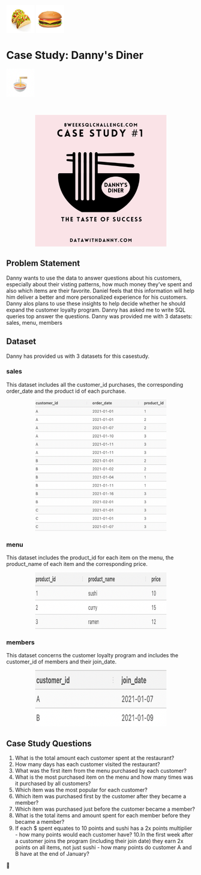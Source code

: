 
<img src="images/tacos.png" alt="Employee data" width="75" height="75">  <img src="images/hamburger.png" alt="Employee data" width="75" height="75" > <h1 >Case Study: Danny's Diner</h1>  <img src="images/ramen.png" alt="Employee data" width="75" height="75">

<br>
<p align="center">
  <img width="350" height="350" src="images/casestudy1.png">
</p>


## Problem Statement
Danny wants to use the data to answer questions about his customers, especially about their visting patterns, how much money they've spent and also which items are their favorite. Daniel feels that this information will help him deliver a better and more personalized experience for his customers.  Danny alos plans to use these insights to help decide whether he should expand the customer loyalty program.  Danny has asked me to write SQL queries top answer the questions.
Danny was provided me with 3 datasets: sales, menu, members

## Dataset
Danny has provided us with 3 datasets for this casestudy.

### sales
This dataset includes all the customer_id purchases, the corresponding order_date and the product id of each purchase.
<p align="center">
  <img width="350" height="350" src="images/sales.png">
</p>

### menu
This dataset includes the product_id for each item on the menu, the product_name of each item and the corresponding price.
<p align="center">
  <img width="350" height="150" src="images/menu.png">
</p>

### members
This dataset concerns the customer loyalty program and includes the customer_id of members and their join_date.

<p align="center">
  <img width="350" height="150" src="images/members.png">
</p>

## Case Study Questions
1. What is the total amount each customer spent at the restaurant?<br> 
2. How many days has each customer visited the restaurant?<br>
3. What was the first item from the menu purchased by each customer?<br> 
4. What is the most purchased item on the menu and how many times was it purchased by all customers?
5. Which item was the most popular for each customer?
6. Which item was purchased first by the customer after they became a member?
7. Which item was purchased just before the customer became a member?
8. What is the total items and amount spent for each member before they became a member?
9. If each $ spent equates to 10 points and sushi has a 2x points multiplier - how many points would each customer have?
10.In the first week after a customer joins the program (including their join date) they earn 2x points on all items, not just sushi - how many points do customer A and B have at the end of January?   
       
:ramen:
